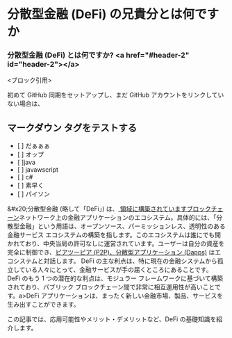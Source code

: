<h1>分散型金融 (DeFi) の兄貴分とは何ですか</h1>
<h3>分散型金融 (DeFi) とは何ですか? &lt;a href=&quot;#header-2&quot; id=&quot;header-2&quot;&gt;&lt;/a&gt;</h3>
<ブロック引用>
<p>初めて GitHub 同期をセットアップし、まだ GitHub アカウントをリンクしていない場合は、</p>
</blockquote>
<h2>マークダウン タグをテストする</h2>
<ul>
<li>[ ] だぁぁぁ</li>
<li>[ ] オップ</li>
<li>[ ]java</li>
<li>[ ] javawscript</li>
<li>[ ] c#</li>
<li>[ ] 素早く</li>
<li>[ ] パイソン</li>
</ul>
<p>&amp;#x20;分散型金融 (略して「DeFi」) は、<a href="https://academy.binance.com/zh/articles/how-does-blockchain-work"> 領域に構築されていますブロックチェーン</a>ネットワーク上の金融アプリケーションのエコシステム。具体的には、「分散型金融」という用語は、オープンソース、パーミッションレス、透明性のある金融サービス エコシステムの構築を指します。このエコシステムは誰にでも開かれており、中央当局の許可なしに運営されています。ユーザーは自分の資産を完全に制御でき、<a href="https://academy.binance.com/zh/articles/peer-to-peer-networks-explained">ピアツーピア (P2P)</ を使用できます。 a>、<a href="https://academy.binance.com/glossary/decentralized-application">分散型アプリケーション (Dapps)</a> はエコシステムと対話します。 DeFi の主な利点は、特に現在の金融システムから孤立している人々にとって、金融サービスが手の届くところにあることです。 DeFi のもう 1 つの潜在的な利点は、モジュラー フレームワークに基づいて構築されており、パブリック ブロックチェーン間で非常に相互運用性が高いことです。a>DeFi アプリケーションは、まったく新しい金融市場、製品、サービスを生み出すことができます。 </p>
<p>この記事では、応用可能性やメリット・デメリットなど、DeFi の基礎知識を紹介します。 </p>